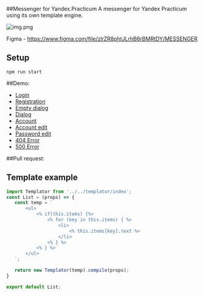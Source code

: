 ##Messenger for Yandex.Practicum
A messenger for Yandex Practicum using its own template engine.

![img.png](https://oviland.ru/storage/messenger.png)

Figma - https://www.figma.com/file/zlrZR8phtJLrhB6rBMRtDY/MESSENGER

## Setup
    npm run start

##Demo:
* [Login](https://netlify.app/)
* [Registration](https://netlify.app/registration.html)
* [Empty dialog](https://netlify.app/index.html)
* [Dialog](https://netlify.app/messages.html)
* [Account](https://netlify.app/account.html)
* [Account edit](https://netlify.app/account-edit.html)
* [Password edit](https://netlify.app/password-edit.html)
* [404 Error](https://netlify.app/404.html)
* [500 Error](https://netlify.app/500.html)

##Pull request:

## Template example
 ```jsx
import Templator from '../../templator/index';
const List = (props) => {
    const temp = `
        <ul>
            <% if(this.items) {%>
                <% for (key in this.items) { %>
                    <li>
                        <% this.items[key].text %>
                    </li>
                <% } %>
            <% } %>
        </ul>      
    `;

    return new Templator(temp).compile(props);
}

export default List;
```

